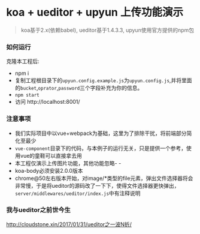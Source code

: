 # koa + ueditor + upyun 上传功能演示

> koa基于2.x(依赖babel), ueditor基于1.4.3.3, upyun使用官方提供的npm包

### 如何运行
克隆本工程后:
* npm i
* 复制工程根目录下的`upyun.config.example.js`为`upyun.config.js`,并将里面的`bucket`,`oprator`,`password`三个字段补充为你的信息。
* `npm start`
* 访问 http://localhost:8001/

### 注意事项
* 我们实际项目中以vue+webpack为基础，这里为了排除干扰，将前端部分简化至最少
* `vue-component`目录下的代码，与本例子的运行无关，只是提供一个参考，使用vue的童鞋可以直接拿去用
* 本工程仅演示上传图片功能，其他功能忽略- -
* koa-body必须安装2.0.0版本
* chrome@50左右版本开始，对image/*类型的file元素，弹出文件选择器将会非常慢，于是将ueditor的源码改了一下下，使得文件选择器更快弹出，`server/middlewares/ueditor/index.js`中有注释说明

### 我与ueditor之前世今生
http://cloudstone.xin/2017/01/31/ueditor之一波N折/